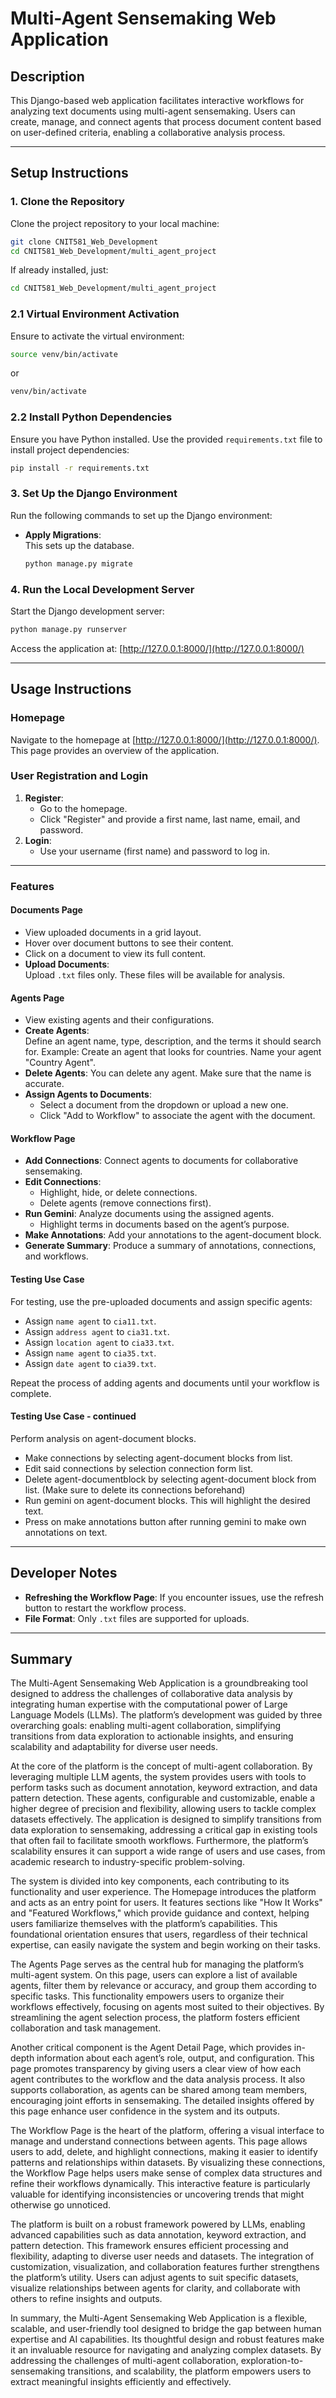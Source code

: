 
# Multi-Agent Sensemaking Web Application

## **Description**
This Django-based web application facilitates interactive workflows for analyzing text documents using multi-agent sensemaking. Users can create, manage, and connect agents that process document content based on user-defined criteria, enabling a collaborative analysis process.

---

## **Setup Instructions**

### **1. Clone the Repository**
Clone the project repository to your local machine:
```bash
git clone CNIT581_Web_Development
cd CNIT581_Web_Development/multi_agent_project
```
If already installed, just:
```bash
cd CNIT581_Web_Development/multi_agent_project
```

### **2.1 Virtual Environment Activation**
Ensure to activate the virtual environment:
```bash
source venv/bin/activate
```
or
```cmd
venv/bin/activate
```
### **2.2 Install Python Dependencies**
Ensure you have Python installed. Use the provided `requirements.txt` file to install project dependencies:
```bash
pip install -r requirements.txt
```

### **3. Set Up the Django Environment**
Run the following commands to set up the Django environment:

- **Apply Migrations**:  
  This sets up the database.
  ```bash
  python manage.py migrate
  ```

### **4. Run the Local Development Server**
Start the Django development server:
```bash
python manage.py runserver
```

Access the application at: [http://127.0.0.1:8000/](http://127.0.0.1:8000/)

---

## **Usage Instructions**

### **Homepage**
Navigate to the homepage at [http://127.0.0.1:8000/](http://127.0.0.1:8000/). This page provides an overview of the application.

### **User Registration and Login**
1. **Register**:
   - Go to the homepage.
   - Click "Register" and provide a first name, last name, email, and password.
2. **Login**:
   - Use your username (first name) and password to log in.

---

### **Features**

#### **Documents Page**
- View uploaded documents in a grid layout.
- Hover over document buttons to see their content.
- Click on a document to view its full content.
- **Upload Documents**:  
  Upload `.txt` files only. These files will be available for analysis.

#### **Agents Page**
- View existing agents and their configurations.
- **Create Agents**:  
  Define an agent name, type, description, and the terms it should search for.
  Example: Create an agent that looks for countries. Name your agent "Country Agent".
- **Delete Agents**:
  You can delete any agent. Make sure that the name is accurate. 
- **Assign Agents to Documents**:
  - Select a document from the dropdown or upload a new one.
  - Click "Add to Workflow" to associate the agent with the document.

#### **Workflow Page**
- **Add Connections**:
  Connect agents to documents for collaborative sensemaking.
- **Edit Connections**:
  - Highlight, hide, or delete connections.
  - Delete agents (remove connections first).
- **Run Gemini**:
  Analyze documents using the assigned agents.
  - Highlight terms in documents based on the agent’s purpose.
- **Make Annotations**:
  Add your annotations to the agent-document block.
- **Generate Summary**:
  Produce a summary of annotations, connections, and workflows.

#### **Testing Use Case**
For testing, use the pre-uploaded documents and assign specific agents:
- Assign `name agent` to `cia11.txt`.
- Assign `address agent` to `cia31.txt`.
- Assign `location agent` to `cia33.txt`.
- Assign `name agent` to `cia35.txt`.
- Assign `date agent` to `cia39.txt`.

Repeat the process of adding agents and documents until your workflow is complete.

#### **Testing Use Case - continued**
Perform analysis on agent-document blocks.
- Make connections by selecting agent-document blocks from list.
- Edit said connections by selection connection form list.
- Delete agent-documentblock by selecting agent-document block from list. (Make sure to delete its connections beforehand)
- Run gemini on agent-document blocks. This will highlight the desired text. 
- Press on make annotations button after running gemini to make own annotations on text. 
---

## **Developer Notes**
- **Refreshing the Workflow Page**:
  If you encounter issues, use the refresh button to restart the workflow process.
- **File Format**:
  Only `.txt` files are supported for uploads.

---

## **Summary**
The Multi-Agent Sensemaking Web Application is a groundbreaking tool designed to address the challenges of collaborative data analysis by integrating human expertise with the computational power of Large Language Models (LLMs). The platform’s development was guided by three overarching goals: enabling multi-agent collaboration, simplifying transitions from data exploration to actionable insights, and ensuring scalability and adaptability for diverse user needs.

At the core of the platform is the concept of multi-agent collaboration. By leveraging multiple LLM agents, the system provides users with tools to perform tasks such as document annotation, keyword extraction, and data pattern detection. These agents, configurable and customizable, enable a higher degree of precision and flexibility, allowing users to tackle complex datasets effectively. The application is designed to simplify transitions from data exploration to sensemaking, addressing a critical gap in existing tools that often fail to facilitate smooth workflows. Furthermore, the platform’s scalability ensures it can support a wide range of users and use cases, from academic research to industry-specific problem-solving.

The system is divided into key components, each contributing to its functionality and user experience. The Homepage introduces the platform and acts as an entry point for users. It features sections like "How It Works" and "Featured Workflows," which provide guidance and context, helping users familiarize themselves with the platform’s capabilities. This foundational orientation ensures that users, regardless of their technical expertise, can easily navigate the system and begin working on their tasks.

The Agents Page serves as the central hub for managing the platform’s multi-agent system. On this page, users can explore a list of available agents, filter them by relevance or accuracy, and group them according to specific tasks. This functionality empowers users to organize their workflows effectively, focusing on agents most suited to their objectives. By streamlining the agent selection process, the platform fosters efficient collaboration and task management.

Another critical component is the Agent Detail Page, which provides in-depth information about each agent’s role, output, and configuration. This page promotes transparency by giving users a clear view of how each agent contributes to the workflow and the data analysis process. It also supports collaboration, as agents can be shared among team members, encouraging joint efforts in sensemaking. The detailed insights offered by this page enhance user confidence in the system and its outputs.

The Workflow Page is the heart of the platform, offering a visual interface to manage and understand connections between agents. This page allows users to add, delete, and highlight connections, making it easier to identify patterns and relationships within datasets. By visualizing these connections, the Workflow Page helps users make sense of complex data structures and refine their workflows dynamically. This interactive feature is particularly valuable for identifying inconsistencies or uncovering trends that might otherwise go unnoticed.

The platform is built on a robust framework powered by LLMs, enabling advanced capabilities such as data annotation, keyword extraction, and pattern detection. This framework ensures efficient processing and flexibility, adapting to diverse user needs and datasets. The integration of customization, visualization, and collaboration features further strengthens the platform’s utility. Users can adjust agents to suit specific datasets, visualize relationships between agents for clarity, and collaborate with others to refine insights and outputs.

In summary, the Multi-Agent Sensemaking Web Application is a flexible, scalable, and user-friendly tool designed to bridge the gap between human expertise and AI capabilities. Its thoughtful design and robust features make it an invaluable resource for navigating and analyzing complex datasets. By addressing the challenges of multi-agent collaboration, exploration-to-sensemaking transitions, and scalability, the platform empowers users to extract meaningful insights efficiently and effectively.
